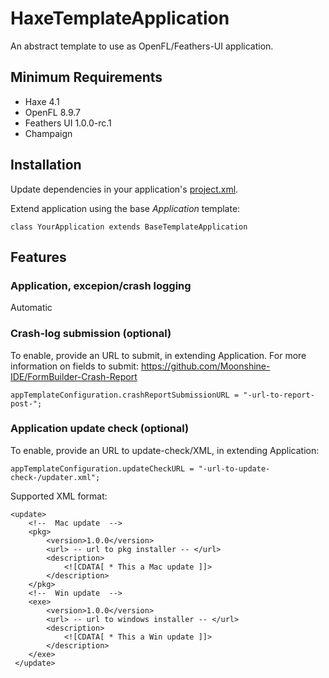 # HaxeTemplateApplication

An abstract template to use as OpenFL/Feathers-UI application.

## Minimum Requirements

- Haxe 4.1
- OpenFL 8.9.7
- Feathers UI 1.0.0-rc.1
- Champaign

## Installation

Update dependencies in your application's [project.xml](https://github.com/Moonshine-IDE/HaxeTemplateApplication/blob/main/project.xml).

Extend application using the base _Application_ template:

`class YourApplication extends BaseTemplateApplication`

## Features

### Application, excepion/crash logging

Automatic

### Crash-log submission (optional)

To enable, provide an URL to submit, in extending Application.
For more information on fields to submit:
https://github.com/Moonshine-IDE/FormBuilder-Crash-Report

`appTemplateConfiguration.crashReportSubmissionURL = "-url-to-report-post-";`

### Application update check (optional)

To enable, provide an URL to update-check/XML, in extending Application:

`appTemplateConfiguration.updateCheckURL = "-url-to-update-check-/updater.xml";`

Supported XML format:
```
<update>
	<!--  Mac update  -->
	<pkg>
		<version>1.0.0</version>
		<url> -- url to pkg installer -- </url>
		<description>
			<![CDATA[ * This a Mac update ]]>
		</description>
	</pkg>
	<!--  Win update  -->
	<exe>
		<version>1.0.0</version>
		<url> -- url to windows installer -- </url>
		<description>
			<![CDATA[ * This a Win update ]]>
		</description>
	</exe>
 </update>
```
